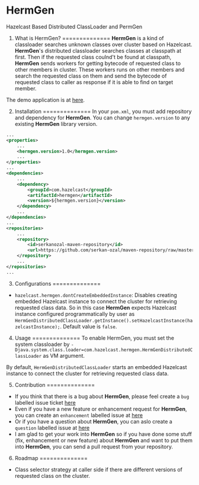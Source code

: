 # HermGen
Hazelcast Based Distributed ClassLoader and PermGen

1. What is HermGen?
==============
**HermGen** is a kind of classloader searches unknown classes over cluster based on Hazelcast. **HermGen**'s distributed classloader searches classes at classpath at first. Then if the requested class coulnd't be found at classpath, **HermGen** sends workers for getting bytecode of requested class to other members in cluster. These workers runs on other members and search the requested class on them and send the bytecode of requested class to caller as response if it is able to find on target member.

The demo application is at [here](https://github.com/serkan-ozal/hermgen-demo).

2. Installation
==============
In your `pom.xml`, you must add repository and dependency for **HermGen**. 
You can change `hermgen.version` to any existing **HermGen** library version.

``` xml
...
<properties>
    ...
    <hermgen.version>1.0</hermgen.version>
    ...
</properties>
...
<dependencies>
    ...
	<dependency>
		<groupId>com.hazelcast</groupId>
		<artifactId>hermgen</artifactId>
		<version>${hermgen.version}</version>
	</dependency>
	...
</dependencies>
...
<repositories>
	...
	<repository>
		<id>serkanozal-maven-repository</id>
		<url>https://github.com/serkan-ozal/maven-repository/raw/master/</url>
	</repository>
	...
</repositories>
...
```

3. Configurations
==============
- `hazelcast.hermgen.dontCreateEmbeddedInstance`: Disables creating embedded Hazelcast instance to connect the cluster for retrieving requested class data. So in this case **HermGen** expects Hazelcast instance configured programmatically by user as `HermGenDistributedClassLoader.getInstance().setHazelcastInstance(hazelcastInstance);`. Default value is `false`.

4. Usage
==============
To enable HermGen, you must set the system classloader by `-Djava.system.class.loader=com.hazelcast.hermgen.HermGenDistributedClassLoader` as VM argument.

By default, `HermGenDistributedClassLoader` starts an embedded Hazelcast instance to connect the cluster for retrieving requested class data.


5. Contribution
==============
- If you think that there is a bug about **HermGen**, please feel create a `bug` labelled issue ticket [here](https://github.com/serkan-ozal/hermgen/issues/new)
- Even if you have a new feature or enhancement request for **HermGen**, you can create an `enhancement` labelled issue at [here](https://github.com/serkan-ozal/hermgen/issues/new)
- Or if you have a question about **HermGen**, you can aslo create a `question` labelled issue at [here](https://github.com/serkan-ozal/hermgen/issues/new)
- I am glad to get your work into **HermGen** so if you have done some stuff (fix, enhancement or new feature) about **HermGen** and want to put them into **HermGen**, you can send a pull request from your repository.

6. Roadmap
==============

- Class selector strategy at caller side if there are different versions of requested class on the cluster.
